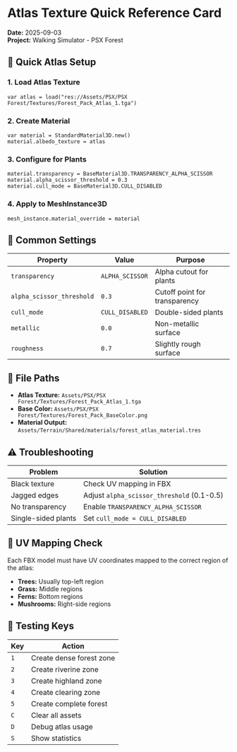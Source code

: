# Atlas Texture Quick Reference Card
**Date:** 2025-09-03  
**Project:** Walking Simulator - PSX Forest

## 🎨 Quick Atlas Setup

### 1. Load Atlas Texture
```gdscript
var atlas = load("res://Assets/PSX/PSX Forest/Textures/Forest_Pack_Atlas_1.tga")
```

### 2. Create Material
```gdscript
var material = StandardMaterial3D.new()
material.albedo_texture = atlas
```

### 3. Configure for Plants
```gdscript
material.transparency = BaseMaterial3D.TRANSPARENCY_ALPHA_SCISSOR
material.alpha_scissor_threshold = 0.3
material.cull_mode = BaseMaterial3D.CULL_DISABLED
```

### 4. Apply to MeshInstance3D
```gdscript
mesh_instance.material_override = material
```

## 🔧 Common Settings

| Property | Value | Purpose |
|----------|-------|---------|
| `transparency` | `ALPHA_SCISSOR` | Alpha cutout for plants |
| `alpha_scissor_threshold` | `0.3` | Cutoff point for transparency |
| `cull_mode` | `CULL_DISABLED` | Double-sided plants |
| `metallic` | `0.0` | Non-metallic surface |
| `roughness` | `0.7` | Slightly rough surface |

## 📁 File Paths

- **Atlas Texture:** `Assets/PSX/PSX Forest/Textures/Forest_Pack_Atlas_1.tga`
- **Base Color:** `Assets/PSX/PSX Forest/Textures/Forest_Pack_BaseColor.png`
- **Material Output:** `Assets/Terrain/Shared/materials/forest_atlas_material.tres`

## ⚠️ Troubleshooting

| Problem | Solution |
|---------|----------|
| Black texture | Check UV mapping in FBX |
| Jagged edges | Adjust `alpha_scissor_threshold` (0.1-0.5) |
| No transparency | Enable `TRANSPARENCY_ALPHA_SCISSOR` |
| Single-sided plants | Set `cull_mode = CULL_DISABLED` |

## 🎯 UV Mapping Check

Each FBX model must have UV coordinates mapped to the correct region of the atlas:
- **Trees:** Usually top-left region
- **Grass:** Middle regions
- **Ferns:** Bottom regions
- **Mushrooms:** Right-side regions

## 📱 Testing Keys

| Key | Action |
|-----|--------|
| `1` | Create dense forest zone |
| `2` | Create riverine zone |
| `3` | Create highland zone |
| `4` | Create clearing zone |
| `5` | Create complete forest |
| `C` | Clear all assets |
| `D` | Debug atlas usage |
| `S` | Show statistics |
